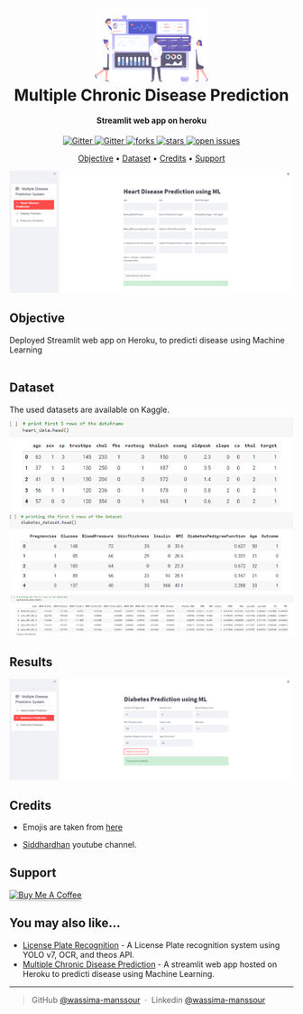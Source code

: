
<h1 align="center">
  <br>
  <a href="https://github.com/wassima-manssour/YOLOv5-face-mask-detection"><img src="Diagnostic_imaging_mobile.svg" alt="Markdownify" width="200"></a>
  <br>
Multiple Chronic Disease Prediction

  <br>
</h1>

<h4 align="center"> Streamlit web app on heroku</h4>

<p align="center">

  <a href="#">
    <img src="https://img.shields.io/badge/python-v3.6+-blue.svg"
         alt="Gitter">
  </a>
  <a href="https://www.linkedin.com/in/wassima-manssour-b48a7018a/">
    <img src="https://img.shields.io/badge/-LinkedIn-black.svg?style=flat-square&logo=linkedin&colorB=555"
         alt="Gitter">
  </a>
  <a href="https://github.com/wassima-manssour/YOLOv5-face-mask-detection/network/members">
    <img src="https://img.shields.io/github/forks/Louis3797/awesome-readme-template" alt="forks" />
  </a>
  <a href="https://github.com/wassima-manssour/YOLOv5-face-mask-detection/stargazers">
    <img src="https://img.shields.io/github/stars/Louis3797/awesome-readme-template" alt="stars" />
  </a>
  <a href="https://github.com/wassima-manssour/YOLOv5-face-mask-detection/issues">
    <img src="https://img.shields.io/github/issues/Louis3797/awesome-readme-template" alt="open issues" />
  </a>
  <!--<a href="https://github.com/Louis3797/awesome-readme-template/blob/master/LICENSE">
    <img src="https://img.shields.io/github/license/Louis3797/awesome-readme-template.svg" alt="license" />
  </a>-->

</p>


<p align="center">
  <a href="#Objective">Objective</a> •
  <a href="#Dataset">Dataset</a> •
  <a href="#credits">Credits</a> •
  <a href="#support">Support</a>
</p>

<div align="center"> 
  <img src="img1.PNG" alt="screenshot"/>
</div>



## Objective
<div>
Deployed Streamlit web app on Heroku, to predicti disease using Machine Learning
</div>

<br>


## Dataset
<div>
The used datasets are available on Kaggle.
<br>

<div align="center"> 
  <img src="heart-data.PNG" alt="screenshot" />
</div>


<div align="center"> 
  <img src="dibatic-data.PNG" alt="screenshot" />
</div>

<div align="center"> 
  <img src="parkinson-data.PNG" alt="screenshot" />
</div>


## Results

<div align="center"> 
  <img src="result.PNG" alt="screenshot" />
</div>


## Credits

- Emojis are taken from [here](https://github.com/arvida/emoji-cheat-sheet.com)

- [Siddhardhan](https://www.youtube.com/@Siddhardhan) youtube channel.

## Support

<a href="https://www.buymeacoffee.com/manswassimW" target="_blank"><img src="https://www.buymeacoffee.com/assets/img/custom_images/purple_img.png" alt="Buy Me A Coffee" style="height: 41px !important;width: 174px !important;box-shadow: 0px 3px 2px 0px rgba(190, 190, 190, 0.5) !important;-webkit-box-shadow: 0px 3px 2px 0px rgba(190, 190, 190, 0.5) !important;" ></a>


## You may also like...

- [License Plate Recognition](https://github.com/wassima-manssour/YOLOV7-License-Plate-Recognition) - A License Plate recognition system using YOLO v7, OCR, and theos API.
- [Multiple Chronic Disease Prediction](https://github.com/wassima-manssour/multidiseasepredictionML) - A streamlit web app hosted on Heroku to predicti disease using Machine Learning.

---

> GitHub [@wassima-manssour](https://github.com/wassima-manssour) &nbsp;&middot;&nbsp;
> Linkedin [@wassima-manssour](https://www.linkedin.com/in/wassima-manssour-b48a7018a/)

